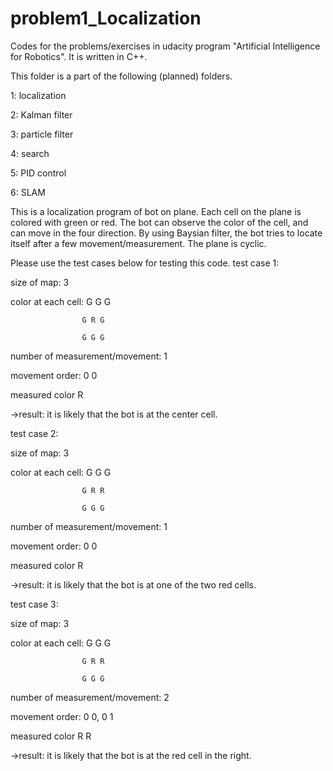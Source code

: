 # problem1_Localization
Codes for the problems/exercises in udacity program "Artificial Intelligence for Robotics". It is written in C++.

This folder is a part of the following (planned) folders.

1: localization

2: Kalman filter

3: particle filter

4: search

5: PID control

6: SLAM

This is a localization program of bot on plane.
Each cell on the plane is colored with green or red.
The bot can observe the color of the cell, and can move in the four direction.
By using Baysian filter, the bot tries to locate itself after a few movement/measurement.
The plane is cyclic.

Please use the test cases below for testing this code.
test case 1:

size of map: 3

color at each cell: G G G

                    G R G
                    
                    G G G
                    
number of measurement/movement: 1

movement order: 0 0

measured color R

->result: it is likely that the bot is at the center cell.

test case 2:

size of map: 3

color at each cell: G G G

                    G R R
                    
                    G G G
                    
number of measurement/movement: 1

movement order: 0 0

measured color R

->result: it is likely that the bot is at one of the two red cells.

test case 3:

size of map: 3

color at each cell: G G G

                    G R R
                    
                    G G G
                    
number of measurement/movement: 2

movement order: 0 0, 0 1

measured color R R

->result: it is likely that the bot is at the red cell in the right.
